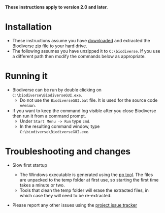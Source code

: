 **These instructions apply to version 2.0 and later.**

# Installation #

  * These instructions assume you have [downloaded](https://purl.org/biodiverse/wiki/downloads) and extracted the Biodiverse zip file to your hard drive.
  * The following assumes you have unzipped it to `C:\biodiverse`.  If you use a different path then modify the commands below as appropriate.

# Running it #

  * Biodiverse can be run by double clicking on `C:\biodiverse\BiodiverseGUI.exe`.
    * Do not use the `BiodiverseGUI.bat` file.  It is used for the source code version.
  * If you want to keep the command log visible after you close Biodiverse then run it from a command prompt.
    * Under `Start Menu -> Run` type `cmd`.
    * In the resulting command window, type `C:\biodiverse\BiodiverseGUI.exe`.


# Troubleshooting and changes #

  * Slow first startup
    * The Windows executable is generated using the [pp tool](https://metacpan.org/pod/pp).  The files are unpacked to the temp folder at first use, so starting the first time takes a minute or two.  
    * Tools that clean the temp folder will erase the extracted files, in which case they will need to be re-extracted.

  * Please report any other issues using the [project issue tracker](https://github.com/shawnlaffan/biodiverse/issues/)